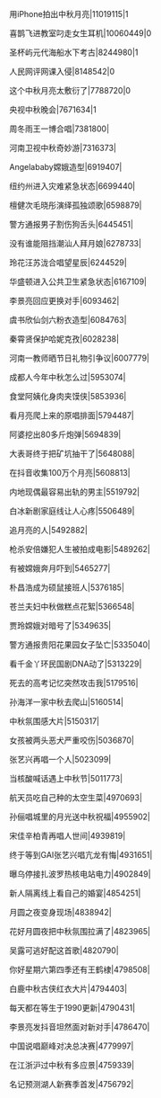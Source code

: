 用iPhone拍出中秋月亮|11019115|1

喜鹊飞进教室叼走女生耳机|10060449|0

圣杯屿元代海船水下考古|8244980|1

人民网评网课入侵|8148542|0

这个中秋月亮太敷衍了|7788720|0

央视中秋晚会|7671634|1

周冬雨王一博合唱|7381800|

河南卫视中秋奇妙游|7316373|

Angelababy嫦娥造型|6919407|

纽约州进入灾难紧急状态|6699440|

檀健次毛晓彤演绎孤独颂歌|6598879|

警方通报男子割伤狗舌头|6445451|

没有谁能阻挡潮汕人拜月娘|6278733|

玲花汪苏泷合唱望星辰|6244529|

华盛顿进入公共卫生紧急状态|6167109|

李景亮回应更换对手|6093462|

虞书欣仙剑六粉衣造型|6084763|

秦霄贤保护哈妮克孜|6028238|

河南一教师晒节日礼物引争议|6007779|

成都人今年中秋怎么过|5953074|

食堂阿姨化身肉夹馍侠|5853936|

看月亮爬上来的原唱排面|5794487|

阿婆挖出80多斤炮弹|5694839|

大表哥终于把矿坑抽干了|5648088|

在抖音收集100万个月亮|5608813|

内地现偶最容易出轨的男主|5519792|

白冰新剧家庭线让人心疼|5506489|

追月亮的人|5492882|

枪杀安倍嫌犯人生被拍成电影|5489262|

有被嫦娥奔月吓到|5465277|

朴昌浩成为硕鼠接班人|5376185|

苍兰夫妇中秋做糕点花絮|5366548|

贾玲嫦娥对暗号了|5349635|

警方通报贵阳花果园女子坠亡|5335040|

看千金丫环民国剧DNA动了|5313229|

死去的高考记忆突然攻击我|5179516|

孙海洋一家中秋去爬山|5160514|

中秋氛围感大片|5150317|

女孩被两头恶犬严重咬伤|5036870|

张艺兴再唱一个人|5023099|

当核酸喊话遇上中秋节|5011773|

航天员吃自己种的太空生菜|4970693|

孙俪唱城里的月光送中秋祝福|4955902|

宋佳辛柏青再唱人世间|4939819|

终于等到GAI张艺兴唱亢龙有悔|4931651|

曝乌停接扎波罗热核电站电力|4902849|

新人隔离线上看自己的婚宴|4854251|

月圆之夜变身现场|4838942|

花好月圆夜把中秋氛围拉满了|4823965|

吴露可逃好配这首歌|4820790|

你好星期六第四季还有王鹤棣|4798508|

白鹿中秋古侠红衣大片|4794403|

每天都在等生于1990更新|4790431|

李景亮发抖音坦然面对新对手|4786470|

中国说唱巅峰对决总决赛|4779997|

在江浙沪过中秋有多应景|4759339|

名记预测湖人新赛季首发|4756792|

